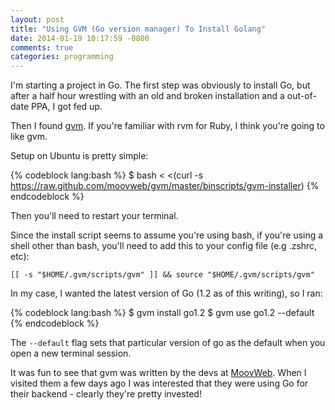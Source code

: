 ```yaml
---
layout: post
title: "Using GVM (Go version manager) To Install Golang"
date: 2014-01-19 10:17:59 -0800
comments: true
categories: programming
---
```


I'm starting a project in Go. The first step was obviously to install Go, but after a half hour wrestling with an old and broken installation and a out-of-date PPA, I got fed up.

Then I found [gvm](https://github.com/moovweb/gvm). If you're familiar with rvm for Ruby, I think you're going to like gvm.

Setup on Ubuntu is pretty simple:

{% codeblock  lang:bash %}
$ bash < <(curl -s https://raw.github.com/moovweb/gvm/master/binscripts/gvm-installer)
{% endcodeblock %}

Then you'll need to restart your terminal.

Since the install script seems to assume you're using bash, if you're using a shell other than bash, you'll need to add this to your config file (e.g .zshrc, etc):

```
[[ -s "$HOME/.gvm/scripts/gvm" ]] && source "$HOME/.gvm/scripts/gvm"
```

In my case, I wanted the latest version of Go (1.2 as of this writing), so I ran:

{% codeblock  lang:bash %}
$ gvm install go1.2
$ gvm use go1.2 --default
{% endcodeblock %}

The `--default` flag sets that particular version of go as the default when you open a new terminal session.

It was fun to see that gvm was written by the devs at [MoovWeb](http://www.moovweb.com/). When I visited them a few days ago I was interested that they were using Go for their backend - clearly they're pretty invested!
